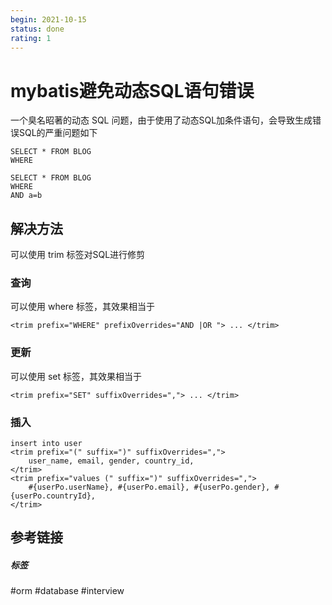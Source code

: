 ```yaml
---
begin: 2021-10-15
status: done
rating: 1
---
```


# mybatis避免动态SQL语句错误

一个臭名昭著的动态 SQL 问题，由于使用了动态SQL加条件语句，会导致生成错误SQL的严重问题如下
```
SELECT * FROM BLOG
WHERE

SELECT * FROM BLOG
WHERE
AND a=b
```

## 解决方法

可以使用 trim 标签对SQL进行修剪

### 查询
可以使用 where 标签，其效果相当于
```
<trim prefix="WHERE" prefixOverrides="AND |OR "> ... </trim>
```

### 更新
可以使用 set 标签，其效果相当于
```
<trim prefix="SET" suffixOverrides=","> ... </trim>
```

### 插入
```
insert into user  
<trim prefix="(" suffix=")" suffixOverrides=",">  
 	user_name, email, gender, country_id,  
</trim>  
<trim prefix="values (" suffix=")" suffixOverrides=",">  
 	#{userPo.userName}, #{userPo.email}, #{userPo.gender}, #{userPo.countryId},  
</trim>
```

## 参考链接


##### 标签
#orm #database #interview 